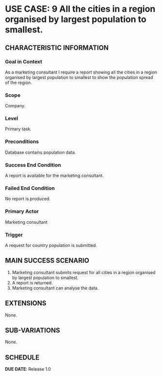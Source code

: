 # USE CASE: 9 All the cities in a region organised by largest population to smallest.

## CHARACTERISTIC INFORMATION

### Goal in Context

As a marketing consultant I require a report showing all the cities in a region organised by largest population to smallest to show the population spread of the region.

### Scope

Company.

### Level

Primary task.

### Preconditions

Database contains population data.

### Success End Condition

A report is available for the marketing consultant.

### Failed End Condition

No report is produced.

### Primary Actor

Marketing consultant

### Trigger

A request for country population is submitted.

## MAIN SUCCESS SCENARIO

1. Marketing consultant submits request for all cities in a region organised by largest population to smallest.
2. A report is returned.
3. Marketing consultant can analyse the data.

## EXTENSIONS

None.

## SUB-VARIATIONS

None.

## SCHEDULE

**DUE DATE**: Release 1.0